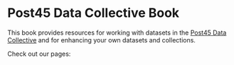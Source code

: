 # Post45 Data Collective Book

This book provides resources for working with datasets in the [Post45 Data Collective](https://data.post45.org/) and for enhancing your own datasets and collections.


Check out our pages:

```{tableofcontents}
```
